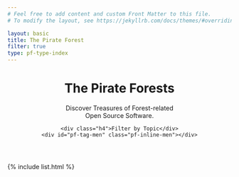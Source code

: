 ```yaml
---
# Feel free to add content and custom Front Matter to this file.
# To modify the layout, see https://jekyllrb.com/docs/themes/#overriding-theme-defaults

layout: basic
title: The Pirate Forest
filter: true
type: pf-type-index
---
```


<header class="text-center">
    <div class="pf-ad">
        <h1 class="pf-title">The Pirate Forests</h1>
        <p class="pf-under-title">
            Discover Treasures of Forest-related<br/> Open Source Software.
        </p>
    </div>

    <div class="h4">Filter by Topic</div>
    <div id="pf-tag-men" class="pf-inline-men"></div>
</header>

{% include list.html %}
